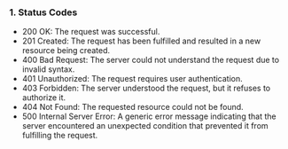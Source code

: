### 1. Status Codes
- 200 OK: 
		The request was successful.
- 201 Created: 
		The request has been fulfilled and resulted in a new resource being created.
- 400 Bad Request: 
		The server could not understand the request due to invalid syntax.
- 401 Unauthorized: 
		The request requires user authentication.
- 403 Forbidden: 
		The server understood the request, but it refuses to authorize it.
- 404 Not Found: 
		The requested resource could not be found.
- 500 Internal Server Error: 
        A generic error message indicating that the server encountered an unexpected condition that prevented it from fulfilling the request.